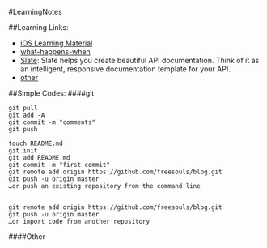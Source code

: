 #LearningNotes

##Learning Links:
- [iOS Learning Material](https://github.com/Aufree/trip-to-iOS)
- [what-happens-when](https://github.com/alex/what-happens-when)
- [Slate](https://github.com/tripit/slate):
Slate helps you create beautiful API documentation. Think of it as an intelligent, responsive documentation template for your API.
- [other]()


##Simple Codes:
####git
```git
git pull
git add -A
git commit -m "comments"
git push
```

```
touch README.md
git init
git add README.md
git commit -m "first commit"
git remote add origin https://github.com/freesouls/blog.git
git push -u origin master
…or push an existing repository from the command line


git remote add origin https://github.com/freesouls/blog.git
git push -u origin master
…or import code from another repository
```

####Other
